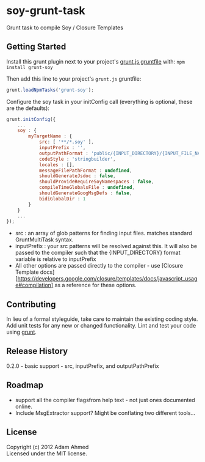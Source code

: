 # soy-grunt-task

Grunt task to compile Soy / Closure Templates

## Getting Started
Install this grunt plugin next to your project's [grunt.js gruntfile][getting_started] with: `npm install grunt-soy`

Then add this line to your project's `grunt.js` gruntfile:

```javascript
grunt.loadNpmTasks('grunt-soy');
```

Configure the soy task in your initConfig call (everything is optional, these are the defaults):

```javascript
grunt.initConfig({
    ...
    soy : {
    	myTargetName : {
	    	src: [ '**/*.soy' ],
	    	inputPrefix : '',
	    	outputPathFormat : 'public/{INPUT_DIRECTORY}/{INPUT_FILE_NAME}.js',
		    codeStyle : 'stringbuilder',
		    locales : [],
		    messageFilePathFormat : undefined,
		    shouldGenerateJsdoc : false,
		    shouldProvideRequireSoyNamespaces : false,
		    compileTimeGlobalsFile : undefined,
		    shouldGenerateGoogMsgDefs : false,
		    bidiGlobalDir : 1
    	}
	}
	...
});
```

* src : an array of glob patterns for finding input files.  matches standard GruntMultiTask syntax.
* inputPrefix : your src patterns will be resolved against this. It will also be passed to the compiler such that the {INPUT_DIRECTORY} format variable is relative to inputPrefix
* All other options are passed directly to the compiler - use [Closure Template docs][https://developers.google.com/closure/templates/docs/javascript_usage#compilation] as a reference for these options.


[grunt]: https://github.com/cowboy/grunt
[getting_started]: https://github.com/cowboy/grunt/blob/master/docs/getting_started.md


## Contributing
In lieu of a formal styleguide, take care to maintain the existing coding style. Add unit tests for any new or changed functionality. Lint and test your code using [grunt][grunt].

## Release History
0.2.0 - basic support - src, inputPrefix, and outputPathPrefix

## Roadmap
- support all the compiler flagsfrom help text - not just ones documented online.
- Include MsgExtractor support? Might be conflating two different tools...


## License
Copyright (c) 2012 Adam Ahmed  
Licensed under the MIT license.
